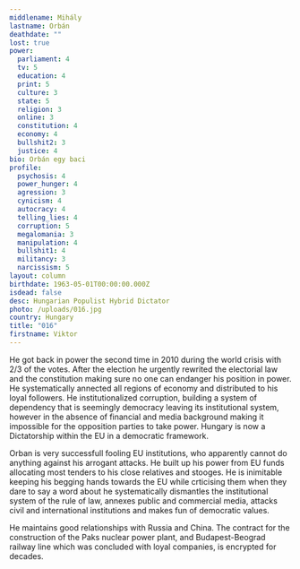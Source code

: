 ```yaml
---
middlename: Mihály
lastname: Orbán
deathdate: ""
lost: true
power:
  parliament: 4
  tv: 5
  education: 4
  print: 5
  culture: 3
  state: 5
  religion: 3
  online: 3
  constitution: 4
  economy: 4
  bullshit2: 3
  justice: 4
bio: Orbán egy baci
profile:
  psychosis: 4
  power_hunger: 4
  agression: 3
  cynicism: 4
  autocracy: 4
  telling_lies: 4
  corruption: 5
  megalomania: 3
  manipulation: 4
  bullshit1: 4
  militancy: 3
  narcissism: 5
layout: column
birthdate: 1963-05-01T00:00:00.000Z
isdead: false
desc: Hungarian Populist Hybrid Dictator
photo: /uploads/016.jpg
country: Hungary
title: "016"
firstname: Viktor
---
```

He got back in power the second time in 2010 during the world crisis with 2/3 of the votes. After the election he urgently rewrited the electorial law and the constitution making sure no one can endanger his position in power. He systematically annected all regions of economy and distributed to his loyal followers. He institutionalized corruption, building a system of dependency that is seemingly democracy leaving its institutional system, however in the absence of financial and media background making it impossible for the opposition parties to take power. Hungary is now a Dictatorship within the EU in a democratic framework.

Orban is very successfull fooling EU institutions, who apparently cannot do anything against his arrogant attacks. He built up his power from EU funds allocating most tenders to his close relatives and stooges. He is inimitable keeping his begging hands towards the EU while crticising them when they dare to say a word about he systematically dismantles the institutional system of the rule of law, annexes public and commercial media, attacks civil and international institutions and makes fun of democratic values.

He maintains good relationships with Russia and China. The contract for the construction of the Paks nuclear power plant, and Budapest-Beograd railway line which was concluded with loyal companies, is encrypted for decades.
